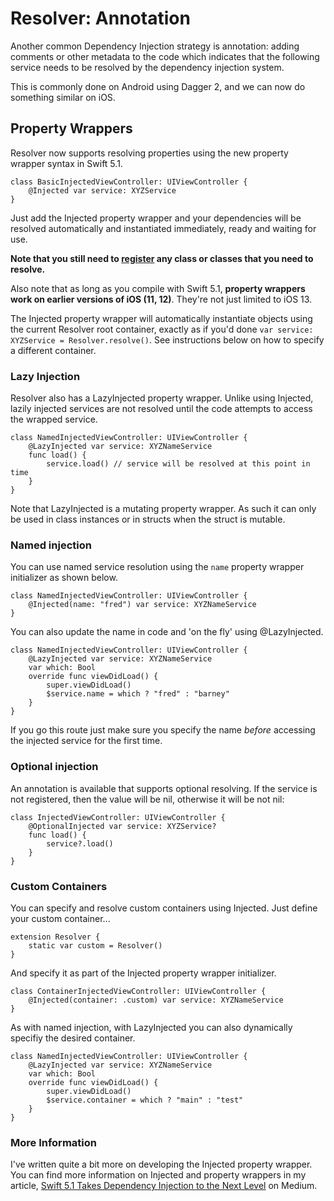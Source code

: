 #  Resolver: Annotation

Another common Dependency Injection strategy is annotation: adding comments or other metadata to the code which indicates that the following service needs to be resolved by the dependency injection system.

This is commonly done on Android using Dagger 2, and we can now do something similar on iOS.

## Property Wrappers

Resolver now supports resolving properties using the new property wrapper syntax in Swift 5.1.

```
class BasicInjectedViewController: UIViewController {
    @Injected var service: XYZService
}
```
Just add the Injected property wrapper and your dependencies will be resolved automatically and instantiated immediately, ready and waiting for use.

**Note that you still need to [register](Registration.md) any class or classes that you need to resolve.**

Also note that as long as you compile with Swift 5.1, **property wrappers work on earlier versions of iOS (11, 12)**. They're not just limited to iOS 13.

The Injected property wrapper will automatically instantiate objects using the current Resolver root container, exactly as if you'd done `var service: XYZService = Resolver.resolve()`. See instructions below on how to specify a different container.

###  Lazy Injection

Resolver also has a LazyInjected property wrapper. Unlike using Injected, lazily injected services are not resolved until the code attempts to access the wrapped service.
```
class NamedInjectedViewController: UIViewController {
    @LazyInjected var service: XYZNameService
    func load() {
        service.load() // service will be resolved at this point in time
    }
}
```
Note that LazyInjected is a mutating property wrapper. As such it can only be used in class instances or in structs when the struct is mutable.

### Named injection

You can use named service resolution using the `name`  property wrapper initializer as shown below.

```
class NamedInjectedViewController: UIViewController {
    @Injected(name: "fred") var service: XYZNameService
}
```
You can also update the name in code and 'on the fly' using @LazyInjected.
```
class NamedInjectedViewController: UIViewController {
    @LazyInjected var service: XYZNameService
    var which: Bool
    override func viewDidLoad() {
        super.viewDidLoad()
        $service.name = which ? "fred" : "barney"
    }
}
```
If you go this route just make sure you specify the name *before* accessing the injected service for the first time.

###  Optional injection

An annotation is available that supports optional resolving. If the service is not registered, then the value will be nil, otherwise it will be not nil:
```
class InjectedViewController: UIViewController {
    @OptionalInjected var service: XYZService?
    func load() {
        service?.load()
    }
}
```

### Custom Containers

You can specify and resolve custom containers using Injected. Just define your custom container...

```
extension Resolver {
    static var custom = Resolver()
}
```
And specify it as part of the Injected property wrapper initializer.
```
class ContainerInjectedViewController: UIViewController {
    @Injected(container: .custom) var service: XYZNameService
}
```
As with named injection, with LazyInjected you can also dynamically specifiy the desired container.
```
class NamedInjectedViewController: UIViewController {
    @LazyInjected var service: XYZNameService
    var which: Bool
    override func viewDidLoad() {
        super.viewDidLoad()
        $service.container = which ? "main" : "test"
    }
}
```

### More Information

I've written quite a bit more on developing the Injected property wrapper. You can find more information on Injected and property wrappers in my article, [Swift 5.1 Takes Dependency Injection to the Next Level](https://medium.com/better-programming/taking-swift-dependency-injection-to-the-next-level-b71114c6a9c6) on Medium.
